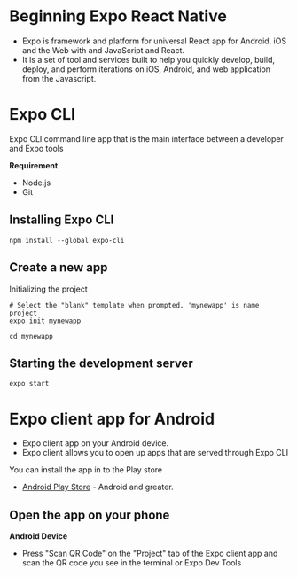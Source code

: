# Beginning Expo React Native
- Expo is framework and platform for universal React app for Android, iOS and the Web with and JavaScript and React.
- It is a set of tool and services built to help you quickly develop, build, deploy, and perform iterations on iOS, Android, and web application from the Javascript.

# Expo CLI
Expo CLI command line app that is the main interface between a developer and Expo tools

**Requirement**
- Node.js 
- Git

## Installing Expo CLI
```npm
npm install --global expo-cli
```

## Create a new app
Initializing the project

```expo
# Select the "blank" template when prompted. 'mynewapp' is name project
expo init mynewapp
```
```expo
cd mynewapp
```

## Starting the development server
```npm
expo start
```
# Expo client app for Android
- Expo client app on your Android device.
- Expo client allows you to open up apps that are served through Expo CLI

You can install the app in to the Play store 
- [Android Play Store](https://play.google.com/store/apps/details?id=host.exp.exponent)   - Android and greater.

## Open the app on your phone
**Android Device**
- Press "Scan QR Code" on the "Project" tab  of the Expo client app and scan the QR code you see in the terminal or Expo Dev Tools

